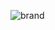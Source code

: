 ![brand](https://github.com/fxcjahid/simple-invoice/assets/33903532/9f051c11-e1f0-43da-b672-6ce617fee4fd)
